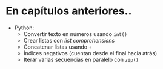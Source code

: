 # En capítulos anteriores..

- Python:
    - Convertir texto en números usando `int()`
    - Crear listas con *list comprehensions*
    - Concatenar listas usando `+`
    - Índices negativos (cuentan desde el final hacia atrás)
    - Iterar varias secuencias en paralelo con `zip()`
